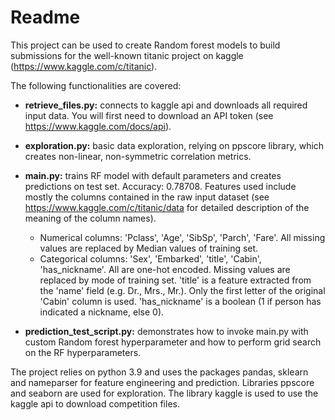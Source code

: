 # Readme
This project can be used to create Random forest models to build submissions for the well-known titanic project on kaggle (https://www.kaggle.com/c/titanic).

The following functionalities are covered:

- **retrieve_files.py:** connects to kaggle api and downloads all required input data. You will first need to download an API token (see https://www.kaggle.com/docs/api).

- **exploration.py:** basic data exploration, relying on ppscore library, which creates non-linear, non-symmetric correlation metrics.

- **main.py:** trains RF model with default parameters and creates predictions on test set. Accuracy: 0.78708. Features used include mostly the columns contained in the raw input dataset (see https://www.kaggle.com/c/titanic/data for detailed description of the meaning of the column names).
	- Numerical columns: 'Pclass', 'Age', 'SibSp', 'Parch', 'Fare'. All missing values are replaced by Median values of training set.
	- Categorical columns: 'Sex', 'Embarked', 'title', 'Cabin', 'has_nickname'. All are one-hot encoded. Missing values are replaced by mode of training set. 'title' is a feature extracted from the 'name' field (e.g. Dr., Mrs., Mr.). Only the first letter of the original 'Cabin' column is used. 'has_nickname' is a boolean (1 if person has indicated a nickname, else 0). 

- **prediction_test_script.py:** demonstrates how to invoke main.py with custom Random forest hyperparameter and how to perform grid search on the RF hyperparameters.

The project relies on python 3.9 and uses the packages pandas, sklearn and nameparser for feature engineering and prediction. Libraries ppscore and seaborn are used for exploration. The library kaggle is used to use the kaggle api to download competition files.
